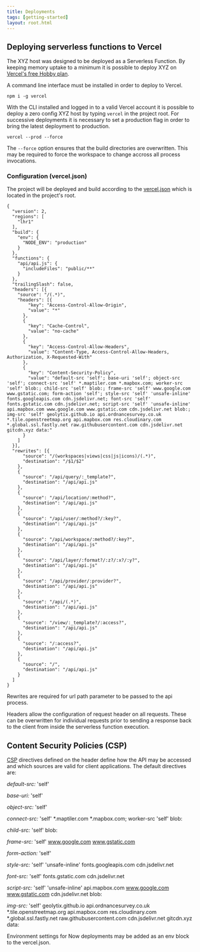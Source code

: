 ```yaml
---
title: Deployments
tags: [getting-started]
layout: root.html
---
```


## Deploying serverless functions to Vercel

The XYZ host was designed to be deployed as a Serverless Function. By keeping memory uptake to a minimum it is possible to deploy XYZ on [Vercel's free Hobby plan](https://vercel.com/pricing).

A command line interface must be installed in order to deploy to Vercel.

```
npm i -g vercel
```

With the CLI installed and logged in to a valid Vercel account it is possible to deploy a zero config XYZ host by typing `vercel` in the project root. For successive deployments it is necessary to set a production flag in order to bring the latest deployment to production.

```
vercel --prod --force
```

The `--force` option ensures that the build directories are overwritten. This may be required to force the workspace to change accross all process invocations.

### Configuration (vercel.json)

The project will be deployed and build according to the [vercel.json](https://github.com/GEOLYTIX/xyz/blob/master/vercel.json) which is located in the project's root.

```
{
  "version": 2,
  "regions": [
    "lhr1"
  ],
  "build": {
    "env": {
      "NODE_ENV": "production"
    }
  },
  "functions": {
    "api/api.js": {
      "includeFiles": "public/**"
    }
  },
  "trailingSlash": false,
  "headers": [{
    "source": "/(.*)",
    "headers": [{
        "key": "Access-Control-Allow-Origin",
        "value": "*"
      },
      {
        "key": "Cache-Control",
        "value": "no-cache"
      },
      {
        "key": "Access-Control-Allow-Headers",
        "value": "Content-Type, Access-Control-Allow-Headers, Authorization, X-Requested-With"
      },
      {
        "key": "Content-Security-Policy",
        "value": "default-src 'self'; base-uri 'self'; object-src 'self'; connect-src 'self' *.maptiler.com *.mapbox.com; worker-src 'self' blob:; child-src 'self' blob:; frame-src 'self' www.google.com www.gstatic.com; form-action 'self'; style-src 'self' 'unsafe-inline' fonts.googleapis.com cdn.jsdelivr.net; font-src 'self' fonts.gstatic.com cdn.jsdelivr.net; script-src 'self' 'unsafe-inline' api.mapbox.com www.google.com www.gstatic.com cdn.jsdelivr.net blob:; img-src 'self' geolytix.github.io api.ordnancesurvey.co.uk *.tile.openstreetmap.org api.mapbox.com res.cloudinary.com *.global.ssl.fastly.net raw.githubusercontent.com cdn.jsdelivr.net gitcdn.xyz data:"
      }
    ]
  }],
  "rewrites": [{
      "source": "/(workspaces|views|css|js|icons)/(.*)",
      "destination": "/$1/$2"
    },
    {
      "source": "/api/query/:_template?",
      "destination": "/api/api.js"
    },
    {
      "source": "/api/location/:method?",
      "destination": "/api/api.js"
    },
    {
      "source": "/api/user/:method?/:key?",
      "destination": "/api/api.js"
    },
    {
      "source": "/api/workspace/:method?/:key?",
      "destination": "/api/api.js"
    },
    {
      "source": "/api/layer/:format?/:z?/:x?/:y?",
      "destination": "/api/api.js"
    },
    {
      "source": "/api/provider/:provider?",
      "destination": "/api/api.js"
    },
    {
      "source": "/api/(.*)",
      "destination": "/api/api.js"
    },
    {
      "source": "/view/:_template?/:access?",
      "destination": "/api/api.js"
    },
    {
      "source": "/:access?",
      "destination": "/api/api.js"
    },
    {
      "source": "/",
      "destination": "/api/api.js"
    }
  ]
}
```

Rewrites are required for url path parameter to be passed to the api process.

Headers allow the configuration of request header on all requests. These can be overwritten for individual requests prior to sending a response back to the client from inside the serverless function execution.

## Content Security Policies (CSP)

[CSP](https://developer.mozilla.org/en-US/docs/Web/HTTP/CSP) directives defined on the header define how the API may be accessed and which sources are valid for client applications. The default directives are:

*default-src:* 'self'

*base-uri:* 'self'

*object-src:* 'self'

*connect-src:* 'self' *.maptiler.com *.mapbox.com; worker-src 'self' blob:

*child-src:* 'self' blob:

*frame-src:* 'self' www.google.com www.gstatic.com

*form-action:* 'self'

*style-src:* 'self' 'unsafe-inline' fonts.googleapis.com cdn.jsdelivr.net

*font-src:* 'self' fonts.gstatic.com cdn.jsdelivr.net

*script-src:* 'self' 'unsafe-inline' api.mapbox.com www.google.com www.gstatic.com cdn.jsdelivr.net blob:

*img-src:* 'self' geolytix.github.io api.ordnancesurvey.co.uk *.tile.openstreetmap.org api.mapbox.com res.cloudinary.com *.global.ssl.fastly.net raw.githubusercontent.com cdn.jsdelivr.net gitcdn.xyz data:

Environment settings for Now deployments may be added as an env block to the vercel.json.